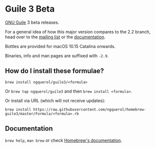 # Guile 3 Beta

[GNU Guile](https://www.gnu.org/software/guile/) 3 beta releases.

For a general idea of how this major version compares to the 2.2 branch, head
over to the [mailing list](https://lists.gnu.org/archive/html/guile-user) or
the [documentation](https://www.gnu.org/software/guile/docs/master/guile.html).

Bottles are provided for macOS 10.15 Catalina onwards.

Binaries, info and man pages are suffixed with `-2.9`.

## How do I install these formulae?
`brew install ngquerol/guile3/<formula>`

Or `brew tap ngquerol/guile3` and then `brew install <formula>`.

Or install via URL (which will not receive updates):

```
brew install https://raw.githubusercontent.com/ngquerol/homebrew-guile3/master/Formula/<formula>.rb
```

## Documentation
`brew help`, `man brew` or check [Homebrew's documentation](https://docs.brew.sh).
